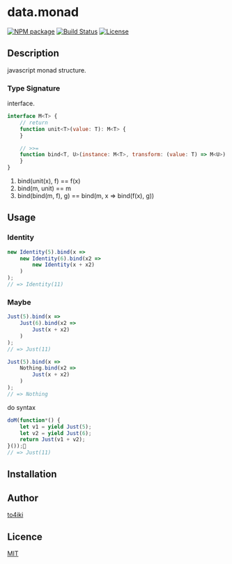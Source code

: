 data.monad
==========

[![NPM package][npm-image]][npm-url]
[![Build Status][travis-image]][travis-url]
[![License][license-image]][license-url]

## Description
javascript monad structure.

### Type Signature

interface.

```js
interface M<T> {
    // return
    function unit<T>(value: T): M<T> {
    }

    // >>=
    function bind<T, U>(instance: M<T>, transform: (value: T) => M<U>): M<U> {
    }
}
```

1. bind(unit(x), f) == f(x)
2. bind(m, unit) == m
3. bind(bind(m, f), g) == bind(m, x => bind(f(x), g))

## Usage

### Identity

```js
new Identity(5).bind(x =>
    new Identity(6).bind(x2 =>
        new Identity(x + x2)
    )
);
// => Identity(11)
```

### Maybe

```js
Just(5).bind(x =>
    Just(6).bind(x2 =>
        Just(x + x2)
    )
);
// => Just(11)

Just(5).bind(x =>
    Nothing.bind(x2 =>
        Just(x + x2)
    )
);
// => Nothing
```

do syntax

```js
doM(function*() {
    let v1 = yield Just(5);
    let v2 = yield Just(6);
    return Just(v1 + v2);
}());
// => Just(11)
```

## Installation

## Author

[to4iki](https://github.com/to4iki)

## Licence

[MIT](http://to4iki.mit-license.org/)

[travis-url]: http://travis-ci.org/to4iki/data.monad
[travis-image]: https://travis-ci.org/to4iki/data.monad.svg?branch=master

[npm-url]: https://npmjs.org/package/data.monad
[npm-image]: https://badge.fury.io/js/data.monad.svg

[license-url]: http://to4iki.mit-license.org/
[license-image]: http://img.shields.io/badge/license-MIT-brightgreen.svg
